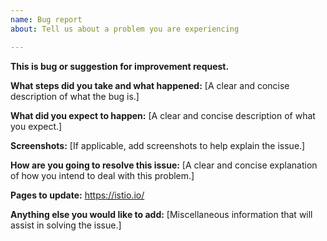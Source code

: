 ```yaml
---
name: Bug report
about: Tell us about a problem you are experiencing

---
```


**This is bug or suggestion for improvement request.**

<!-- This is an improvement needed section where you can report any bugs or suggestions for improvements, etc. -->

<!-- Before sumbitting this issue, please do fill in the following information. -->

**What steps did you take and what happened:**
[A clear and concise description of what the bug is.]

**What did you expect to happen:**
[A clear and concise description of what you expect.]

**Screenshots:**
[If applicable, add screenshots to help explain the issue.]

**How are you going to resolve this issue:**
[A clear and concise explanation of how you intend to deal with this problem.]

**Pages to update:**
https://istio.io/

**Anything else you would like to add:**
[Miscellaneous information that will assist in solving the issue.]